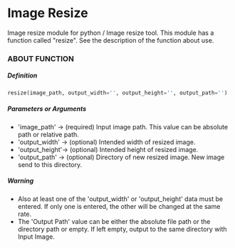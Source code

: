 # Image Resize
Image resize module for python / Image resize tool. This module has a function called "resize". See the description of the function about use.


### ABOUT FUNCTION

##### Definition

```python
resize(image_path, output_width='', output_height='', output_path='')
```


##### Parameters or Arguments
- 'image_path'   -> (required) Input image path. This value can be absolute path or relative path.
- 'output_width' -> (optional) Intended width of resized image.
- 'output_height'-> (optional) Intended height of resized image.
- 'output_path'  -> (optional) Directory of new resized image. New image send to this directory.


##### Warning
- Also at least one of the 'output_width' or 'output_height' data must be entered. If only one is entered,
the other will be changed at the same rate.
- The 'Output Path' value can be either the absolute file path or the directory path or empty. If left empty,
output to the same directory with Input Image.
